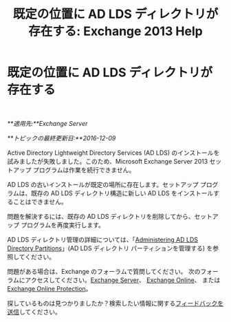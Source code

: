 ﻿---
title: '既定の位置に AD LDS ディレクトリが存在する: Exchange 2013 Help'
TOCTitle: 既定の位置に AD LDS ディレクトリが存在する
ms:assetid: cf830dec-dd74-47b2-bee2-b8956f8023ce
ms:mtpsurl: https://technet.microsoft.com/ja-jp/library/ms.exch.setupreadiness.adamdatapathexists(v=EXCHG.150)
ms:contentKeyID: 48270067
ms.date: 04/24/2018
mtps_version: v=EXCHG.150
ms.translationtype: HT
---

# 既定の位置に AD LDS ディレクトリが存在する

 

_**適用先:**Exchange Server_

_**トピックの最終更新日:**2016-12-09_

Active Directory Lightweight Directory Services (AD LDS) のインストールを試みましたが失敗しました。このため、Microsoft Exchange Server 2013 セットアップ プログラムは作業を続行できません。

AD LDS の古いインストールが既定の場所に存在します。セットアップ プログラムは、既存の AD LDS ディレクトリ構造に新しい AD LDS をインストールすることはできません。

問題を解決するには、既存の AD LDS ディレクトリを削除してから、セットアップ プログラムを再度実行します。

AD LDS ディレクトリ管理の詳細については、「[Administering AD LDS Directory Partitions](https://go.microsoft.com/fwlink/p/?linkid=272302)」(AD LDS ディレクトリ パーティションを管理する) を参照してください。

問題がある場合は、Exchange のフォーラムで質問してください。 次のフォーラムにアクセスしてください。[Exchange Server](https://go.microsoft.com/fwlink/p/?linkid=60612)、 [Exchange Online](https://go.microsoft.com/fwlink/p/?linkid=267542)、 または [Exchange Online Protection](https://go.microsoft.com/fwlink/p/?linkid=285351)。

探しているものは見つかりましたか？検索したい情報に関する[フィードバックを送信](mailto:exsetuphelpfeedback@microsoft.com?subject=exchange%202013%20setup%20help%20feedback)してください。


